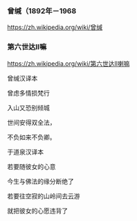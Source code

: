 ### 曾缄（1892年－1968
https://zh.wikipedia.org/wiki/曾缄

### 第六世达ll嘛
https://zh.wikipedia.org/wiki/第六世达ll喇嘛

曾缄汉译本

曾虑多情损梵行

入山又恐别倾城

世间安得双全法，

不负如来不负卿。

于道泉汉译本

若要随彼女的心意

今生与佛法的缘分断绝了

若要往空寂的山岭间去云游

就把彼女的心愿违背了
